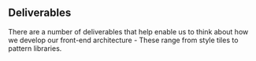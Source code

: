 ## Deliverables

There are a number of deliverables that help enable us to think about how we develop our front-end architecture - These range from style tiles to pattern libraries. 